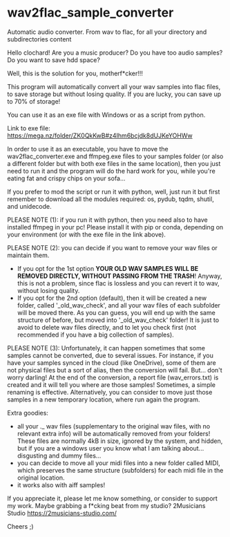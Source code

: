 # wav2flac_sample_converter
 Automatic audio converter. From wav to flac, for all your directory and subdirectories content

Hello clochard!
Are you a music producer? 
Do you have too audio samples? 
Do you want to save hdd space? 

Well, this is the solution for you, motherf*cker!!!

This program will automatically convert all your wav samples into flac files, to save storage but without losing quality. 
If you are lucky, you can save up to 70% of storage!

You can use it as an exe file with Windows or as a script from python.

Link to exe file: https://mega.nz/folder/ZK0QkKwB#z4Ihm6bcjdk8dUJKeYOHWw

In order to use it as an executable, you have to move the wav2flac_converter.exe and ffmpeg.exe files to your samples folder (or also a different folder but with both exe files in the same location), then you just need to run it and the program will do the hard work for you, while you're eating fat and crispy chips on your sofa...

If you prefer to mod the script or run it with python, well, just run it but first remember to download all the modules required: os, pydub, tqdm, shutil, and unidecode. 

PLEASE NOTE (1): if you run it with python, then you need also to have installed ffmpeg in your pc! Please install it with pip or conda, depending on your environment (or with the exe file in the link above).

PLEASE NOTE (2): you can decide if you want to remove your wav files or maintain them. 
- If you opt for the 1st option **YOUR OLD WAV SAMPLES WILL BE REMOVED DIRECTLY, WITHOUT PASSING FROM THE TRASH**! 
Anyway, this is not a problem, since flac is lossless and you can revert it to wav, without losing quality. 
- If you opt for the 2nd option (default), then it will be created a new folder, called '_old_wav_check', and all your wav files of each subfolder will be moved there. 
As you can guess, you will end up with the same structure of before, but moved into '_old_wav_check' folder! 
It is just to avoid to delete wav files directly, and to let you check first (not recommended if you have a big collection of samples).

PLEASE NOTE (3): Unfortunately, it can happen sometimes that some samples cannot be converted, due to several issues.
For instance, if you have your samples synced in the cloud (like OneDrive), some of them are not physical files but a sort of alias, then the conversion will fail.
But... don't worry darling! At the end of the conversion, a report file (wav_errors.txt) is created and it will tell you where are those samples! Sometimes, a simple renaming is effective. Alternatively, you can consider to move just those samples in a new temporary location, where run again the program.

Extra goodies: 
- all your ._ wav files (supplementary to the original wav files, with no relevant extra info) will be automatically removed from your folders! These files are normally 4kB in size, ignored by the system, and hidden, but if you are a windows user you know what I am talking about... disgusting and dummy files...
- you can decide to move all your midi files into a new folder called MIDI, which preserves the same structure (subfolders) for each midi file in the original location.
- it works also with aiff samples!

If you appreciate it, please let me know something, or consider to support my work.
Maybe grabbing a f*cking beat from my studio?
2Musicians Studio 
https://2musicians-studio.com/

Cheers ;)
